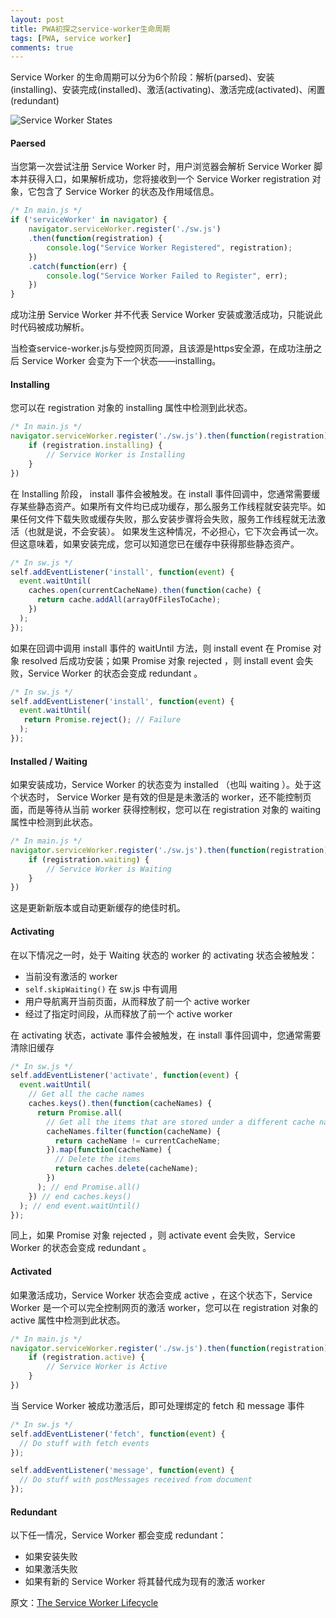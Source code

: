```yaml
---
layout: post
title: PWA初探之service-worker生命周期
tags: [PWA, service worker]
comments: true
---
```




Service Worker 的生命周期可以分为6个阶段：解析(parsed)、安装(installing)、安装完成(installed)、激活(activating)、激活完成(activated)、闲置(redundant)

![Service Worker States](https://bitsofco.de/content/images/2016/07/Lifecycle-3.png)



#### **Paersed**

当您第一次尝试注册 Service Worker 时，用户浏览器会解析 Service Worker 脚本并获得入口，如果解析成功，您将接收到一个 Service Worker registration 对象，它包含了 Service Worker 的状态及作用域信息。

```javascript
/* In main.js */
if ('serviceWorker' in navigator) {
	navigator.serviceWorker.register('./sw.js')
	.then(function(registration) {
		console.log("Service Worker Registered", registration);
	})
	.catch(function(err) {
		console.log("Service Worker Failed to Register", err);
	})
}
```

成功注册 Service Worker 并不代表 Service Worker 安装或激活成功，只能说此时代码被成功解析。

当检查service-worker.js与受控网页同源，且该源是https安全源，在成功注册之后 Service Worker 会变为下一个状态——installing。



#### **Installing**

您可以在 registration 对象的 installing 属性中检测到此状态。

```javascript
/* In main.js */
navigator.serviceWorker.register('./sw.js').then(function(registration) {
    if (registration.installing) {
        // Service Worker is Installing
    }
})
```

在 Installing 阶段， install 事件会被触发。在 install 事件回调中，您通常需要缓存某些静态资产。如果所有文件均已成功缓存，那么服务工作线程就安装完毕。如果任何文件下载失败或缓存失败，那么安装步骤将会失败，服务工作线程就无法激活（也就是说，不会安装）。 如果发生这种情况，不必担心，它下次会再试一次。 但这意味着，如果安装完成，您可以知道您已在缓存中获得那些静态资产。

```javascript
/* In sw.js */
self.addEventListener('install', function(event) {
  event.waitUntil(
    caches.open(currentCacheName).then(function(cache) {
      return cache.addAll(arrayOfFilesToCache);
    })
  );
});
```

如果在回调中调用 install 事件的 waitUntil 方法，则 install event 在 Promise 对象 resolved 后成功安装；如果 Promise 对象 rejected ，则 install event 会失败，Service Worker 的状态会变成 redundant 。

```javascript
/* In sw.js */
self.addEventListener('install', function(event) {
  event.waitUntil(
   return Promise.reject(); // Failure
  );
});
```



#### Installed / Waiting

如果安装成功，Service Worker 的状态变为 installed （也叫 waiting ）。处于这个状态时， Service Worker 是有效的但是是未激活的 worker，还不能控制页面，而是等待从当前 worker 获得控制权，您可以在 registration 对象的 waiting 属性中检测到此状态。 

```javascript
/* In main.js */
navigator.serviceWorker.register('./sw.js').then(function(registration) {
    if (registration.waiting) {
        // Service Worker is Waiting
    }
})
```

这是更新新版本或自动更新缓存的绝佳时机。



#### Activating

在以下情况之一时，处于 Waiting 状态的 worker 的 activating 状态会被触发：

- 当前没有激活的 worker
-  `self.skipWaiting()` 在 sw.js 中有调用
- 用户导航离开当前页面，从而释放了前一个 active worker
- 经过了指定时间段，从而释放了前一个 active worker

在 activating 状态，activate 事件会被触发，在 install 事件回调中，您通常需要清除旧缓存

```javascript
/* In sw.js */
self.addEventListener('activate', function(event) {
  event.waitUntil(
    // Get all the cache names
    caches.keys().then(function(cacheNames) {
      return Promise.all(
        // Get all the items that are stored under a different cache name than the current one
        cacheNames.filter(function(cacheName) {
          return cacheName != currentCacheName;
        }).map(function(cacheName) {
          // Delete the items
          return caches.delete(cacheName);
        })
      ); // end Promise.all()
    }) // end caches.keys()
  ); // end event.waitUntil()
});
```

同上，如果 Promise 对象 rejected ，则 activate event 会失败，Service Worker 的状态会变成 redundant 。



#### Activated

如果激活成功，Service Worker 状态会变成 active ，在这个状态下，Service Worker 是一个可以完全控制网页的激活 worker，您可以在 registration 对象的 active 属性中检测到此状态。 

```javascript
/* In main.js */
navigator.serviceWorker.register('./sw.js').then(function(registration) {
    if (registration.active) {
        // Service Worker is Active
    }
})
```

当 Service Worker 被成功激活后，即可处理绑定的 fetch 和 message 事件

```Javascript
/* In sw.js */
self.addEventListener('fetch', function(event) {
  // Do stuff with fetch events
});

self.addEventListener('message', function(event) {
  // Do stuff with postMessages received from document
});
```



#### Redundant

以下任一情况，Service Worker 都会变成 redundant：

- 如果安装失败
- 如果激活失败
- 如果有新的 Service Worker 将其替代成为现有的激活 worker



原文：[The Service Worker Lifecycle](https://bitsofco.de/the-service-worker-lifecycle/)